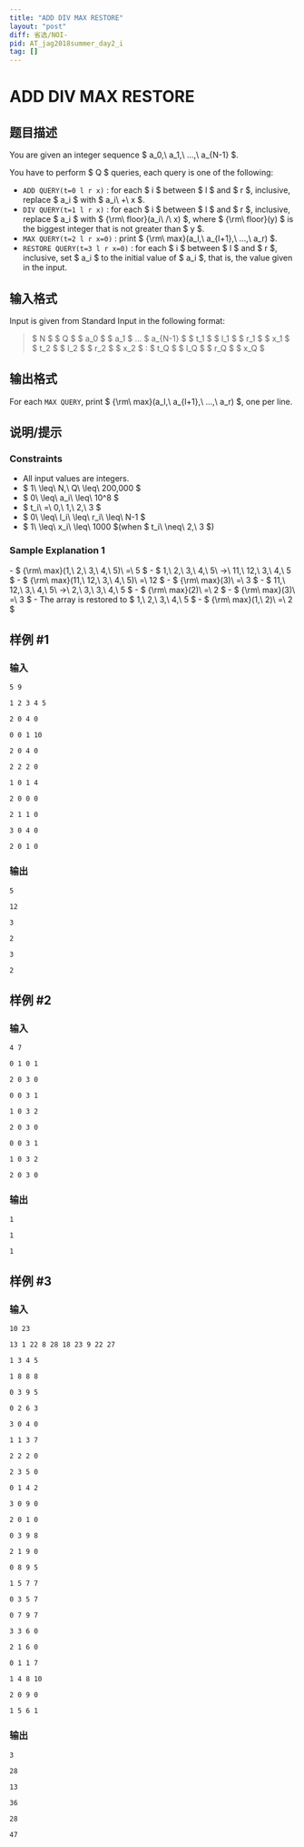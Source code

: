```yaml
---
title: "ADD DIV MAX RESTORE"
layout: "post"
diff: 省选/NOI-
pid: AT_jag2018summer_day2_i
tag: []
---
```


# ADD DIV MAX RESTORE

## 题目描述

[problemUrl]: https://atcoder.jp/contests/jag2018summer-day2/tasks/jag2018summer_day2_i

You are given an integer sequence $ a_0,\ a_1,\ ...,\ a_{N-1} $.

You have to perform $ Q $ queries, each query is one of the following:

- `ADD QUERY(t=0 l r x)` : for each $ i $ between $ l $ and $ r $, inclusive, replace $ a_i $ with $ a_i\ +\ x $.
- `DIV QUERY(t=1 l r x)` : for each $ i $ between $ l $ and $ r $, inclusive, replace $ a_i $ with $ {\rm\ floor}(a_i\ /\ x) $, where $ {\rm\ floor}(y) $ is the biggest integer that is not greater than $ y $.
- `MAX QUERY(t=2 l r x=0)` : print $ {\rm\ max}(a_l,\ a_{l+1},\ ...,\ a_r) $.
- `RESTORE QUERY(t=3 l r x=0)` : for each $ i $ between $ l $ and $ r $, inclusive, set $ a_i $ to the initial value of $ a_i $, that is, the value given in the input.

## 输入格式

Input is given from Standard Input in the following format:

> $ N $ $ Q $ $ a_0 $ $ a_1 $ ... $ a_{N-1} $ $ t_1 $ $ l_1 $ $ r_1 $ $ x_1 $ $ t_2 $ $ l_2 $ $ r_2 $ $ x_2 $ : $ t_Q $ $ l_Q $ $ r_Q $ $ x_Q $

## 输出格式

For each `MAX QUERY`, print $ {\rm\ max}(a_l,\ a_{l+1},\ ...,\ a_r) $, one per line.

## 说明/提示

### Constraints

- All input values are integers.
- $ 1\ \leq\ N,\ Q\ \leq\ 200,000 $
- $ 0\ \leq\ a_i\ \leq\ 10^8 $
- $ t_i\ =\ 0,\ 1,\ 2,\ 3 $
- $ 0\ \leq\ l_i\ \leq\ r_i\ \leq\ N-1 $
- $ 1\ \leq\ x_i\ \leq\ 1000 $(when $ t_i\ \neq\ 2,\ 3 $)

### Sample Explanation 1

\- $ {\rm\ max}(1,\ 2,\ 3,\ 4,\ 5)\ =\ 5 $ - $ 1,\ 2,\ 3,\ 4,\ 5\ →\ 11,\ 12,\ 3,\ 4,\ 5 $ - $ {\rm\ max}(11,\ 12,\ 3,\ 4,\ 5)\ =\ 12 $ - $ {\rm\ max}(3)\ =\ 3 $ - $ 11,\ 12,\ 3,\ 4,\ 5\ →\ 2,\ 3,\ 3,\ 4,\ 5 $ - $ {\rm\ max}(2)\ =\ 2 $ - $ {\rm\ max}(3)\ =\ 3 $ - The array is restored to $ 1,\ 2,\ 3,\ 4,\ 5 $ - $ {\rm\ max}(1,\ 2)\ =\ 2 $

## 样例 #1

### 输入

```
5 9
1 2 3 4 5
2 0 4 0
0 0 1 10
2 0 4 0
2 2 2 0
1 0 1 4
2 0 0 0
2 1 1 0
3 0 4 0
2 0 1 0
```

### 输出

```
5
12
3
2
3
2
```

## 样例 #2

### 输入

```
4 7
0 1 0 1
2 0 3 0
0 0 3 1
1 0 3 2
2 0 3 0
0 0 3 1
1 0 3 2
2 0 3 0
```

### 输出

```
1
1
1
```

## 样例 #3

### 输入

```
10 23
13 1 22 8 28 18 23 9 22 27
1 3 4 5
1 8 8 8
0 3 9 5
0 2 6 3
3 0 4 0
1 1 3 7
2 2 2 0
2 3 5 0
0 1 4 2
3 0 9 0
2 0 1 0
0 3 9 8
2 1 9 0
0 8 9 5
1 5 7 7
0 3 5 7
0 7 9 7
3 3 6 0
2 1 6 0
0 1 1 7
1 4 8 10
2 0 9 0
1 5 6 1
```

### 输出

```
3
28
13
36
28
47
```

